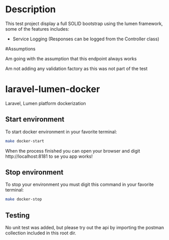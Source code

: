 
# Description

This test project display a full SOLID bootstrap using the lumen framework, some of the features includes: 


 - Service Logging (Responses can be logged from the Controller class)

#Assumptions

Am going with the assumption that this endpoint always works

Am not adding any validation factory as this was not part of the test

# laravel-lumen-docker
Laravel, Lumen platform dockerization

## Start environment
To start docker environment in your favorite terminal:
```sh
make docker-start
```
When the process finished you can open your browser and digit http://localhost:8181 to se you app works!

## Stop environment
To stop your environment you must digit this command in your favorite terminal:
```sh
make docker-stop
```

## Testing

No unit test was added, but please try out the api by importing the postman collection included in this root dir.
